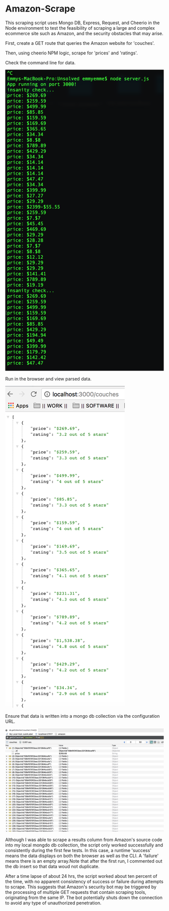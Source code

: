 # Amazon-Scrape 

This scraping script uses Mongo DB, Express, Request, and Cheerio in the Node environment to test the feasibility of scraping a large and complex ecommerce site such as Amazon, and the security obstacles that may arise. 

First, create a GET route that queries the Amazon website for 'couches'. 

Then, using cheerio NPM logic, scrape for 'prices' and 'ratings'.

Check the command line for data. 

![](images/AMZ1.png)

Run in the browser and view parsed data. 

![](images/AMZ2.png)

Ensure that data is written into a mongo db collection via the configuration URL. 

![](images/AMZ3.png)

Although I was able to scrape a results column from Amazon's source code into my local mongdo db collection, the script only worked successfully and consistently during the first few tests. In this case, a runtime 'success' means the data displays on both the browser as well as the CLI. A 'failure' means there is an empty array.Note that after the first run, I commented out the db insert so that data woud not duplicate. 

After a time lapse of about 24 hrs, the script worked about ten percent of the time, with no apparent consistency of success or failure during attempts to scrape. This suggests that Amazon's security bot may be triggered by the processing of multiple GET requests that contain scraping tools, originating from the same IP. The bot potentially shuts down the connection to avoid any type of unauthorized penetration. 
